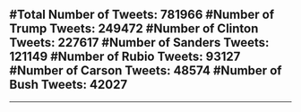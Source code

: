 #Total Number of Tweets: 781966 
#Number of Trump Tweets: 249472
#Number of Clinton Tweets: 227617
#Number of Sanders Tweets: 121149
#Number of Rubio Tweets: 93127
#Number of Carson Tweets: 48574
#Number of Bush Tweets: 42027
---
---
